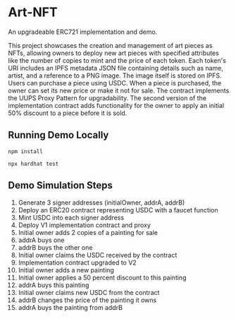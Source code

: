 # Art-NFT

An upgradeable ERC721 implementation and demo.

This project showcases the creation and management of art pieces as NFTs, allowing owners to deploy new art pieces with specified attributes like the number of copies to mint and the price of each token. Each token's URI includes an IPFS metadata JSON file containing details such as name, artist, and a reference to a PNG image. The image itself is stored on IPFS. Users can purchase a piece using USDC. When a piece is purchased, the owner can set its new price or make it not for sale. The contract implements the UUPS Proxy Pattern for upgradability. The second version of the implementation contract adds functionality for the owner to apply an initial 50% discount to a piece before it is sold.

## Running Demo Locally

```
npm install

npx hardhat test
```

## Demo Simulation Steps

1. Generate 3 signer addresses (initialOwner, addrA, addrB)
2. Deploy an ERC20 contract representing USDC with a faucet function
3. Mint USDC into each signer address
4. Deploy V1 implementation contract and proxy
5. Initial owner adds 2 copies of a painting for sale
6. addrA buys one
7. addrB buys the other one
8. Initial owner claims the USDC received by the contract
9. Implementation contract upgraded to V2
10. Initial owner adds a new painting
11. Initial owner applies a 50 percent discount to this painting
12. addrA buys this painting
13. Initial owner claims new USDC from the contract
14. addrB changes the price of the painting it owns
15. addrA buys the painting from addrB